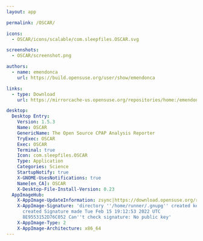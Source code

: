 ```yaml
---
layout: app

permalink: /OSCAR/

icons:
  - OSCAR/icons/scalable/com.sleepfiles.OSCAR.svg

screenshots:
  - OSCAR/screenshot.png

authors:
  - name: emendonca
    url: https://build.opensuse.org/user/show/emendonca

links:
  - type: Download
    url: https://mirrorcache-us.opensuse.org/repositories/home:/emendonca:/oscar/AppImage/OSCAR-latest-x86_64.AppImage

desktop:
  Desktop Entry:
    Version: 1.5.3
    Name: OSCAR
    GenericName: The Open Source CPAP Analysis Reporter
    TryExec: OSCAR
    Exec: OSCAR
    Terminal: true
    Icon: com.sleepfiles.OSCAR
    Type: Application
    Categories: Science
    StartupNotify: true
    X-GNOME-UsesNotifications: true
    Name[en_CA]: OSCAR
    X-Desktop-File-Install-Version: 0.23
  AppImageHub:
    X-AppImage-UpdateInformation: zsync|https://download.opensuse.org/repositories/home:/emendonca:/oscar/AppImage/OSCAR-latest-x86_64.AppImage.zsync
    X-AppImage-Signature: 'directory ''/home/runner/.gnupg'' created keybox ''/home/runner/.gnupg/pubring.kbx''
      created Signature made Tue Feb 15 19:12:53 2022 UTC                using DSA key
      8E9553152D76C052 Can''t check signature: No public key'
    X-AppImage-Type: 2
    X-AppImage-Architecture: x86_64
---
```

